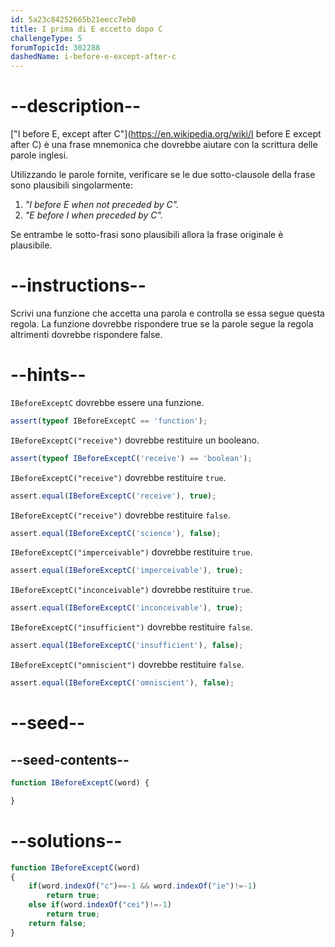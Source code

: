```yaml
---
id: 5a23c84252665b21eecc7eb0
title: I prima di E eccetto dopo C
challengeType: 5
forumTopicId: 302288
dashedName: i-before-e-except-after-c
---
```


# --description--

["I before E, except after C"](https://en.wikipedia.org/wiki/I before E except after C) è una frase mnemonica che dovrebbe aiutare con la scrittura delle parole inglesi.

Utilizzando le parole fornite, verificare se le due sotto-clausole della frase sono plausibili singolarmente:

<ol>
  <li>
    <i>"I before E when not preceded by C".</i>
  </li>
  <li>
    <i>"E before I when preceded by C".</i>
  </li>
</ol>

Se entrambe le sotto-frasi sono plausibili allora la frase originale è plausibile.

# --instructions--

Scrivi una funzione che accetta una parola e controlla se essa segue questa regola. La funzione dovrebbe rispondere true se la parole segue la regola altrimenti dovrebbe rispondere false.

# --hints--

`IBeforeExceptC` dovrebbe essere una funzione.

```js
assert(typeof IBeforeExceptC == 'function');
```

`IBeforeExceptC("receive")` dovrebbe restituire un booleano.

```js
assert(typeof IBeforeExceptC('receive') == 'boolean');
```

`IBeforeExceptC("receive")` dovrebbe restituire `true`.

```js
assert.equal(IBeforeExceptC('receive'), true);
```

`IBeforeExceptC("receive")` dovrebbe restituire `false`.

```js
assert.equal(IBeforeExceptC('science'), false);
```

`IBeforeExceptC("imperceivable")` dovrebbe restituire `true`.

```js
assert.equal(IBeforeExceptC('imperceivable'), true);
```

`IBeforeExceptC("inconceivable")` dovrebbe restituire `true`.

```js
assert.equal(IBeforeExceptC('inconceivable'), true);
```

`IBeforeExceptC("insufficient")` dovrebbe restituire `false`.

```js
assert.equal(IBeforeExceptC('insufficient'), false);
```

`IBeforeExceptC("omniscient")` dovrebbe restituire `false`.

```js
assert.equal(IBeforeExceptC('omniscient'), false);
```

# --seed--

## --seed-contents--

```js
function IBeforeExceptC(word) {

}
```

# --solutions--

```js
function IBeforeExceptC(word)
{
    if(word.indexOf("c")==-1 && word.indexOf("ie")!=-1)
        return true;
    else if(word.indexOf("cei")!=-1)
        return true;
    return false;
}
```
